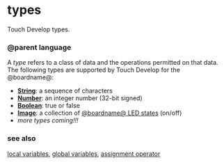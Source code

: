 # types

Touch Develop types.

### @parent language
 

A *type* refers to a class of data and the operations permitted on that data. The following types are supported by Touch Develop for the @boardname@:

* **[String](/reference/types/string)**: a sequence of characters
* **[Number](/reference/types/number)**: an integer number (32-bit signed)
* **[Boolean](/reference/types/boolean)**: true or false
* **[Image](/reference/image/image)**: a collection of [@boardname@ LED states](/device/screen) (on/off)
* *more types coming!!!*

### see also

[local variables](/reference/variables/var), [global variables](/js/data), [assignment operator](/reference/variables/assign)

